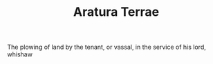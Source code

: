 ---
title: Aratura Terrae
permalink: "/definitions/aratura-terrae.html"
body: The plowing of land by the tenant, or vassal, in the service of his lord, whishaw
published_at: '2018-07-07'
layout: post
---